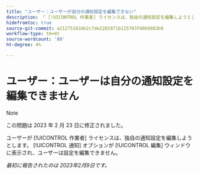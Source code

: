 ```yaml
---
title: "ユーザー：ユーザーが自分の通知設定を編集できない"
description: 「 [!UICONTROL 作業者] ライセンスは、独自の通知設定を編集しようとします。 [!UICONTROL 通知] オプションが [!UICONTROL 編集] ウィンドウに表示され、ユーザーは設定を編集できません。」
hidefromtoc: true
source-git-commit: a21275163de2c7de2201971b125703f40b9983b8
workflow-type: tm+mt
source-wordcount: '88'
ht-degree: 4%

---
```



# ユーザー：ユーザーは自分の通知設定を編集できません

>[!NOTE]
>
>この問題は 2023 年 2 月 23 日に修正されました。

ユーザーが [!UICONTROL 作業者] ライセンスは、独自の通知設定を編集しようとします。 [!UICONTROL 通知] オプションが [!UICONTROL 編集] ウィンドウに表示され、ユーザーは設定を編集できません。

_最初に報告されたのは 2023年2月9日です。_

